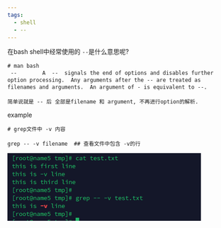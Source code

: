 ```yaml
---
tags:
  - shell
  - --
---
```

在bash shell中经常使用的 `--`是什么意思呢?

```shell
# man bash
 --        A  --  signals the end of options and disables further option processing.  Any arguments after the -- are treated as filenames and arguments.  An argument of - is equivalent to --.

简单说就是 -- 后 全部是filename 和 argument, 不再进行option的解析.
```


example
```shell
# grep文件中 -v 内容

grep -- -v filename  ## 查看文件中包含 -v的行

```
![](./images/--.png)
